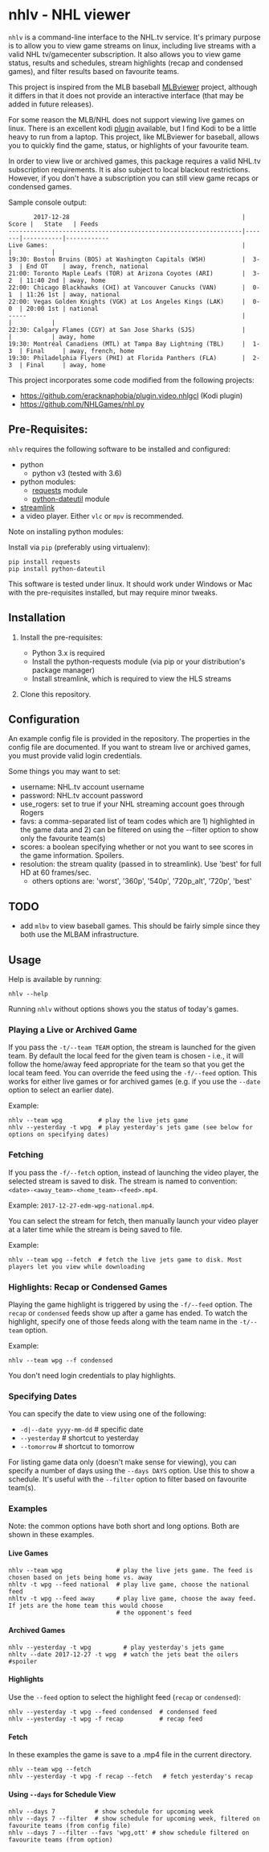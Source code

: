 nhlv - NHL viewer
=================

`nhlv` is a command-line interface to the NHL.tv service. It's primary purpose is to allow you to view game
streams on linux, including live streams with a valid NHL tv/gamecenter subscription.  It also allows you to
view game status, results and schedules, stream highlights (recap and condensed games), and filter results
based on favourite teams.

This project is inspired from the MLB baseball [MLBviewer](https://github.com/sdelafond/mlbviewer) project,
although it differs in that it does not provide an interactive interface (that may be added in future releases). 

For some reason the MLB/NHL does not support viewing live games on linux. There is an excellent kodi
[plugin](https://github.com/eracknaphobia/plugin.video.nhlgcl) available, but I find Kodi to be a little heavy
to run from a laptop. This project, like MLBviewer for baseball, allows you to quickly find the game, status,
or highlights of your favourite team.

In order to view live or archived games, this package requires a valid NHL.tv subscription requirements. It
is also subject to local blackout restrictions. However, if you don't have a subscription you can still view
game recaps or condensed games.


Sample console output:

````
       2017-12-28                                                | Score |   State   | Feeds
-----------------------------------------------------------------|-------|-----------|------------
Live Games:                                                      |       |           |
19:30: Boston Bruins (BOS) at Washington Capitals (WSH)          |  3-3  | End OT    | away, french, national
21:00: Toronto Maple Leafs (TOR) at Arizona Coyotes (ARI)        |  3-2  | 11:40 2nd | away, home
22:00: Chicago Blackhawks (CHI) at Vancouver Canucks (VAN)       |  0-1  | 11:26 1st | away, national
22:00: Vegas Golden Knights (VGK) at Los Angeles Kings (LAK)     |  0-0  | 20:00 1st | national
-----                                                            |       |           |
22:30: Calgary Flames (CGY) at San Jose Sharks (SJS)             |       |           | away, home
19:30: Montréal Canadiens (MTL) at Tampa Bay Lightning (TBL)     |  1-3  | Final     | away, french, home
19:30: Philadelphia Flyers (PHI) at Florida Panthers (FLA)       |  2-3  | Final     | away, home

````

This project incorporates some code modified from the following projects: 

* https://github.com/eracknaphobia/plugin.video.nhlgcl (Kodi plugin)
* https://github.com/NHLGames/nhl.py


## Pre-Requisites:

`nhlv` requires the following software to be installed and configured:

* python 
    - python v3 (tested with 3.6) 
* python modules:
    - [requests](http://python-requests.org/) module 
    - [python-dateutil](https://dateutil.readthedocs.io/en/stable/) module
* [streamlink](https://streamlink.github.io/)
* a video player. Either `vlc` or `mpv` is recommended.


Note on installing python modules: 

Install via `pip` (preferably using virtualenv):

    pip install requests
    pip install python-dateutil

This software is tested under linux. It should work under Windows or Mac with the pre-requisites installed, but may require minor tweaks.


## Installation

1. Install the pre-requisites: 
    * Python 3.x is required
    * Install the python-requests module (via pip or your distribution's package manager) 
    * Install streamlink, which is required to view the HLS streams

2. Clone this repository.


## Configuration

An example config file is provided in the repository. The properties in the config file are documented. If you
want to stream live or archived games, you must provide valid login credentials. 

Some things you may want to set:

* username: NHL.tv account username
* password: NHL.tv account password
* use_rogers: set to true if your NHL streaming account goes through Rogers
* favs: a comma-separated list of team codes which are 1) highlighted in the game data and 2) can be filtered on using the --filter option to show only the favourite team(s)
* scores: a boolean specifying whether or not you want to see scores in the game information. Spoilers.
* resolution: the stream quality (passed in to streamlink). Use 'best' for full HD at 60 frames/sec.
    - others options are: 'worst', '360p', '540p', '720p_alt', '720p', 'best'


## TODO

* add `mlbv` to view baseball games. This should be fairly simple since they both use the MLBAM infrastructure.


## Usage

Help is available by running:

    nhlv --help

Running `nhlv` without options shows you the status of today's games.


### Playing a Live or Archived Game

If you pass the `-t/--team TEAM` option, the stream is launched for the given team. By default the local feed
for the given team is chosen - i.e., it will follow the home/away feed appropriate for the team so that you
get the local team feed.  You can override the feed using the `-f/--feed` option. This works for either live
games or for archived games (e.g. if you use the `--date` option to select an earlier date).

Example:

    nhlv --team wpg          # play the live jets game
    nhlv --yesterday -t wpg  # play yesterday's jets game (see below for options on specifying dates)


### Fetching

If you pass the `-f/--fetch` option, instead of launching the video player, the selected stream is saved to
disk. The stream is named to convention: `<date>-<away_team>-<home_team>-<feed>.mp4`. 

Example: `2017-12-27-edm-wpg-national.mp4`.

You can select the stream for fetch, then manually launch your video player at a later time while the
stream is being saved to file. 

Example:

    nhlv --team wpg --fetch  # fetch the live jets game to disk. Most players let you view while downloading


### Highlights: Recap or Condensed Games

Playing the game highlight is triggered by using the `-f/--feed` option. The `recap` or `condensed` feeds show
up after a game has ended. To watch the highlight, specify one of those feeds along with the team name in the
`-t/--team` option.

Example:

    nhlv --team wpg --f condensed

You don't need login credentials to play highlights.


### Specifying Dates

You can specify the date to view using one of the following:

* `-d|--date yyyy-mm-dd`  # specific date
* `--yesterday`           # shortcut to yesterday
* `--tomorrow`            # shortcut to tomorrow

For listing game data only (doesn't make sense for viewing), you can specify a number of days using the
`--days DAYS` option. Use this to show a schedule. It's useful with the `--filter` option to filter based on
favourite team(s).


### Examples

Note: the common options have both short and long options. Both are shown in these examples.


#### Live Games

    nhlv --team wpg               # play the live jets game. The feed is chosen based on jets being home vs. away
    nhltv -t wpg --feed national  # play live game, choose the national feed
    nhltv -t wpg --feed away      # play live game, choose the away feed. If jets are the home team this would choose
                                  # the opponent's feed

#### Archived Games

    nhlv --yesterday -t wpg         # play yesterday's jets game
    nhltv --date 2017-12-27 -t wpg  # watch the jets beat the oilers #spoiler

#### Highlights

Use the `--feed` option to select the highlight feed (`recap` or `condensed`):

    nhlv --yesterday -t wpg --feed condensed  # condensed feed
    nhlv --yesterday -t wpg -f recap          # recap feed

#### Fetch

In these examples the game is save to a .mp4 file in the current directory.

    nhlv --team wpg --fetch
    nhlv --yesterday -t wpg -f recap --fetch   # fetch yesterday's recap

#### Using `--days` for Schedule View

    nhlv --days 7           # show schedule for upcoming week
    nhlv --days 7 --filter  # show schedule for upcoming week, filtered on favourite teams (from config file)
    nhlv --days 7 --filter --favs 'wpg,ott' # show schedule filtered on favourite teams (from option)

